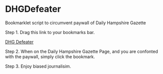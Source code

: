 # DHGDefeater
Bookmarklet script to circumvent paywall of Daily Hampshire Gazette

Step 1.
Drag this link to your bookmarks bar.

<a href="javascript:(function()%7B%24(%22%23ta_background%22).remove()%3B%24(%22%23ta_paywall%22).remove()%7D)()">DHG Defeater</a>

Step 2.
When on the Daily Hampshire Gazette Page, and you are confonted with the paywall,
simply click the bookmark.

Step 3.
Enjoy biased journalisim.
